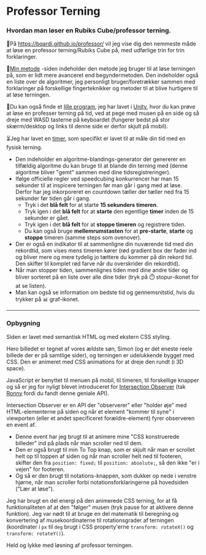# Professor Terning

### Hvordan man løser en Rubiks Cube/professor terning.

:scroll:På https://bqardi.github.io/professor/ vil jeg vise dig den nemmeste måde at løse en professor terning/Rubiks Cube på, med udførlige trin for trin forklaringer.

:1st_place_medal:[Min metode](https://bqardi.github.io/professor/my-method.html) -siden indeholder den metode jeg bruger til at løse terningen på, som er lidt mere avanceret end begyndermetoden. Den indeholder også en liste over de algoritmer, jeg personligt bruger/foretrækker sammen med forklaringer på forskellige fingerteknikker og metoder til at blive hurtigere til at løse terningen.

:jigsaw:Du kan også finde et [lille program](https://bqardi.github.io/professor/online-cube.html), jeg har lavet i [Unity](https://unity.com/), hvor du kan prøve at løse en professer terning på tid, ved at pege med musen på en side og så dreje med WASD tasterne på keyboardet (fungerer bedst på stor skærm/desktop og links til denne side er derfor skjult på mobil).

:hourglass_flowing_sand:Jeg har lavet en [timer](https://bqardi.github.io/professor/timer.html), som specifikt er lavet til at måle din tid med en fysisk terning.

- Den indeholder en algoritme-blandings-generator der genererer en tilfældig algoritme du kan bruge til at blande din terning med (denne algoritme bliver "gemt" sammen med dine tidsregistreringer).
- Ifølge officielle regler ved speedcubing konkurrencer har man 15 sekunder til at inspicere terningen før man går i gang med at løse. Derfor har jeg inkorporeret en countdown tæller der tæller ned fra 15 sekunder før tiden går i gang.
  - Tryk i det **blå felt** for at starte **15 sekunders timeren**.
  - Tryk igen i det **blå felt** for at **starte** den egentlige **timer** inden de 15 sekunder er gået.
  - Tryk igen i det **blå felt** for at **stoppe timeren** og registrere tiden.
  - Du kan også bruge **mellemrumstasten** for at **pre-starte**, **starte** og **stoppe** timeren (samme steps som ovenover).
- Der er også en indikator til at sammenligne din nuværende tid med din rekordtid, som vises mens timeren kører (rød gradient box der fader ind og bliver mere og mere tydelig jo tættere du kommer på din rekord tid. Den skifter til komplet rød farve når du overskrider din rekordtid).
- Når man stopper tiden, sammenlignes tiden med dine andre tider og bliver sorteret på en liste over alle dine tider (tryk på :stopwatch: stopur-ikonet for at se listen).
- Man kan også se information om bedste tid og gennemsnitstid, hvis du trykker på :bar_chart: graf-ikonet.

---

### Opbygning

Siden er lavet med semantisk HTML og med ekstern CSS styling.

Hero billedet er tegnet af vores ældste søn, Simon (og er det eneste reele billede der er på samtlige sider), og terningen er udelukkende bygget med CSS. Den er animeret med CSS animations for at dreje den rundt (i 3D space).

JavaScript er benyttet til menuen på mobil, til timeren, til forskellige knapper og så er jeg for nyligt blevet introduceret for [Intersection Observer](https://developer.mozilla.org/en-US/docs/Web/API/Intersection_Observer_API) (tak [Ronny](https://github.com/ronfrontweb) fordi du fandt denne geniale API).

Intersection Observer er en API der "observerer" eller "holder øje" med HTML-elementerne på siden og når et element "kommer til syne" i viewporten (eller et andet specificeret forældre-element) fyrer observeren en event af.

- Denne event har jeg brugt til at animere mine "CSS konstruerede billeder" ind på plads når man scroller ned til dem.
- Den er også brugt til min To Top knap, som er skjult når man er scrollet helt op til toppen af siden og når man scroller helt ned til footeren, skifter den fra `position: fixed;` til `position: absolute;`, så den ikke "er i vejen" for footeren.
- Og så er den brugt til notations-knappen, som dukker op nede i venstre hjørne, når man scroller forbi notationsforklaringerne på hovedsiden ("Lær at løse").

Jeg har brugt en del energi på den animerede CSS terning, for at få funktionaliteten af at den "følger" musen (tryk pause for at aktivere denne funktion). Jeg var nødt til at bruge en del matematik til beregning og konvertering af musekoordinaterne til rotationsgrader af terningen (koordinater i `px` til `deg` brugt i CSS property'erne `transform: rotateX()` og `transform: rotateY()`).

Held og lykke med løsning af professor terningen.
